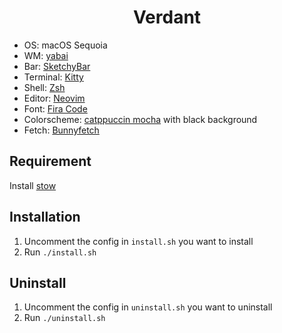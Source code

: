 <h1 align="center">Verdant</h1>

- OS: macOS Sequoia
- WM: [yabai](https://github.com/koekeishiya/yabai)
- Bar: [SketchyBar](https://felixkratz.github.io/SketchyBar/)
- Terminal: [Kitty](https://sw.kovidgoyal.net/kitty/)
- Shell: [Zsh](https://www.zsh.org/)
- Editor: [Neovim](https://neovim.io/)
- Font: [Fira Code](https://github.com/tonsky/FiraCode)
- Colorscheme: [catppuccin mocha](https://github.com/catppuccin/catppuccin) with black background
- Fetch: [Bunnyfetch](https://github.com/Rosettea/bunnyfetch)

## Requirement

Install [stow](https://github.com/aspiers/stow)

## Installation

1. Uncomment the config in `install.sh` you want to install
2. Run `./install.sh`

## Uninstall

1. Uncomment the config in `uninstall.sh` you want to uninstall
2. Run `./uninstall.sh`

